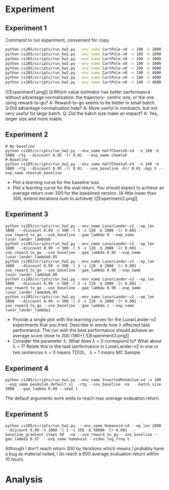 # Experiment
## Experiment 1

Command to run experiment, convenient for copy.

```bash
python cs285/scripts/run_hw2.py --env_name CartPole-v0 -n 100 -b 1000  --exp_name cartpole 
python cs285/scripts/run_hw2.py --env_name CartPole-v0 -n 100 -b 1000  -rtg --exp_name cartpole_rtg 
python cs285/scripts/run_hw2.py --env_name CartPole-v0 -n 100 -b 1000  -na --exp_name cartpole_na 
python cs285/scripts/run_hw2.py --env_name CartPole-v0 -n 100 -b 1000  -rtg -na --exp_name cartpole_rtg_na 
python cs285/scripts/run_hw2.py --env_name CartPole-v0 -n 100 -b 4000  --exp_name cartpole_lb 
python cs285/scripts/run_hw2.py --env_name CartPole-v0 -n 100 -b 4000  -rtg --exp_name cartpole_lb_rtg 
python cs285/scripts/run_hw2.py --env_name CartPole-v0 -n 100 -b 4000  -na --exp_name cartpole_lb_na 
python cs285/scripts/run_hw2.py --env_name CartPole-v0 -n 100 -b 4000  -rtg -na --exp_name cartpole_lb_rtg_na
```
![[Experiment1.png]]
Q:Which value estimator has better performance without advantage normalization: the trajectory- centric one, or the one using reward-to-go?
A: Reward-to-go seems to be better in small batch. 
Q:Did advantage normalization help?
A: More useful in minibatch, but not very useful for large batch.
Q: Did the batch size make an impact?
A: Yes, larger size and more stable.

## Experiment 2
```shell
# No baseline 
python cs285/scripts/run_hw2.py --env_name HalfCheetah-v4  -n 100 -b 5000 -rtg --discount 0.95 -lr 0.01  --exp_name cheetah 
# Baseline 
python cs285/scripts/run_hw2.py --env_name HalfCheetah-v4  -n 100 -b 5000 -rtg --discount 0.95 -lr 0.01  --use_baseline -blr 0.01 -bgs 5 --exp_name cheetah_baseline
```
- Plot a learning curve for the baseline loss.
- Plot a learning curve for the eval return. You should expect to achieve an average return over 300 for the baselined version. (A little lower than 300, extend iterations num to achieve)
![[Experiment2.png]]

## Experiment 3
```shell
python cs285/scripts/run_hw2.py --env_name LunarLander-v2 --ep_len 1000  --discount 0.99 -n 300 -l 3 -s 128 -b 2000 -lr 0.001 --use_reward_to_go --use_baseline --gae_lambda 0 --exp_name lunar_lander_lambda0
python cs285/scripts/run_hw2.py --env_name LunarLander-v2 --ep_len 1000  --discount 0.99 -n 300 -l 3 -s 128 -b 2000 -lr 0.001 --use_reward_to_go --use_baseline --gae_lambda 0.95 --exp_name lunar_lander_lambda0.95
python cs285/scripts/run_hw2.py --env_name LunarLander-v2 --ep_len 1000  --discount 0.99 -n 300 -l 3 -s 128 -b 2000 -lr 0.001 --use_reward_to_go --use_baseline --gae_lambda 0.98 --exp_name lunar_lander_lambda0.98
python cs285/scripts/run_hw2.py --env_name LunarLander-v2 --ep_len 1000  --discount 0.99 -n 300 -l 3 -s 128 -b 2000 -lr 0.001 --use_reward_to_go --use_baseline --gae_lambda 0.99 --exp_name lunar_lander_lambda0.99
python cs285/scripts/run_hw2.py --env_name LunarLander-v2 --ep_len 1000  --discount 0.99 -n 300 -l 3 -s 128 -b 2000 -lr 0.001 --use_reward_to_go --use_baseline --gae_lambda 1 --exp_name lunar_lander_lambda1
```
- Provide a single plot with the learning curves for the LunarLander-v2 experiments that you tried. Describe in words how λ affected task performance. The run with the best performance should achieve an average score close to 200 (180+)
![[Experiment3.png]]
- Consider the parameter λ. What does λ = 0 correspond to? What about λ = 1? Relate this to the task performance in LunarLander-v2 in one or two sentences
λ = 0 means TD(0)。
λ = 1 means MC Sample.

## Experiment 4
```shell
python cs285/scripts/run_hw2.py --env_name InvertedPendulum-v4 -n 100  --exp_name pendulum_default_s1  -rtg --use_baseline -na  --batch_size 5000  --gae_lambda 0.98 --seed 1 
```
The default arguments work wells to reach max average evaluation return.
## Experiment 5
```shell
python cs285/scripts/run_hw2.py  --env_name Humanoid-v4 --ep_len 1000  --discount 0.99 -n 1000 -l 3 -s 256 -b 50000 -lr 0.001  --baseline_gradient_steps 50  -na --use_reward_to_go --use_baseline --gae_lambda 0.97  --exp_name humanoid --video_log_freq 5
```

Although I don't reach return 300 by iterations which means I probably have a bug as material noted, I do reach a 600 average evaluation return within 10 hours.
# Analysis
